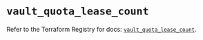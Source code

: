 # `vault_quota_lease_count`

Refer to the Terraform Registry for docs: [`vault_quota_lease_count`](https://registry.terraform.io/providers/hashicorp/vault/4.8.0/docs/resources/quota_lease_count).
